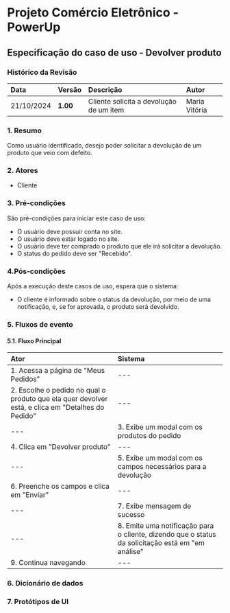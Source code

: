 # Projeto Comércio Eletrônico - PowerUp

## Especificação do caso de uso - Devolver produto

### Histórico da Revisão
|  Data  | Versão | Descrição | Autor |
|:-------|:-------|:----------|:------|
| 21/10/2024 | **1.00** | Cliente solicita a devolução de um item | Maria Vitória |


### 1. Resumo 
Como usuário identificado, desejo poder solicitar a devolução de um produto que veio com defeito.

### 2. Atores
- Cliente

### 3. Pré-condições
São pré-condições para iniciar este caso de uso:
- 	O usuário deve possuir conta no site.
-   O usuário deve estar logado no site.
-   O usuário deve ter comprado o produto que ele irá solicitar a devolução.
-   O status do pedido deve ser "Recebido".

### 4.Pós-condições
Após a execução deste casos de uso, espera que o sistema:
-  O cliente é informado sobre o status da devolução, por meio de uma notificação, e, se for aprovada, o produto será devolvido.

### 5. Fluxos de evento

#### 5.1. Fluxo Principal

|  Ator  | Sistema |
|:-------|:------- |
| 1. Acessa a página de "Meus Pedidos" | --- |
| 2. Escolhe o pedido no qual o produto que ela quer devolver está, e clica em "Detalhes do Pedido" | --- |
| --- | 3. Exibe um modal com os produtos do pedido |
| 4.  Clica em "Devolver produto" | --- |
| --- | 5. Exibe um modal com os campos necessários para a devolução |
| 6. Preenche os campos e clica em "Enviar" | --- |
| --- | 7. Exibe mensagem de sucesso |
| --- | 8. Emite uma notificação para o cliente, dizendo que o status da solicitação está em "em análise" |
| 9. Continua navegando | --- |

### 6. Dicionário de dados

### 7. Protótipos de UI
